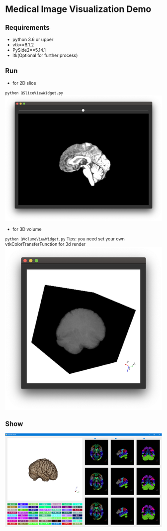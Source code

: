 # Medical Image Visualization Demo

## Requirements

- python 3.6 or upper
- vtk==8.1.2
- PySide2==5.14.1
- itk(Optional for further process)

## Run

- for 2D slice

`python QSliceViewWidget.py`
![Slice View](SliceView.png)

- for 3D volume

`python QVolumeViewWidget.py`
Tips: you need set your own vtkColorTransferFunction for 3d render
![Volume View](VolumeView.png)

## Show

![snapshot](snapshot.png)
